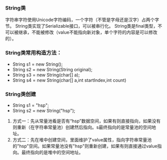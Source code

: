 ### String类
字符串字符使用Unicode字符编码，一个字符（不管是字母还是汉字）占两个字节。
String类实现了Serializable接口，可以被串行化。
String类是final类型，不可以被继承，不能被修改（value不能指向新对象，单个字符的内容是可以修改的）。

### String类常用构造方法：
- String s1 = new String();
- String s2 = new String(String original);
- String s3 = new String(char[] a);
- String s4 = new String(char[] a,int startIndex,int count)

### String类创建
- String s1 = "hsp";
- String s2 = new String("hsp");

1. 方式一：先从常量池看是否有“hsp”数据空间，如果有则直接指向，如果没有则重新（在字符串常量池）创建然后指向。s最终指向的是常量池的空间地址。
2. 方式二：先在堆中创建空间，里面维护了value属性，指向字符串常量池的"hsp"空间。如果常量池没有"hsp"则重新创建，如果有则直接通过value指向。最终指向的是堆中的空间地址。

